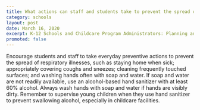```yaml
---
title: What actions can staff and students take to prevent the spread of COVID-19 in their school or childcare program?
category: schools
layout: post
date: March 16, 2020
excerpt: K-12 Schools and Childcare Program Administrators: Planning and Preparedness
promoted: false
---
```


Encourage students and staff to take everyday preventive actions to prevent the spread of respiratory illnesses, such as staying home when sick; appropriately covering coughs and sneezes; cleaning frequently touched surfaces; and washing hands often with soap and water. If soap and water are not readily available, use an alcohol-based hand sanitizer with at least 60% alcohol. Always wash hands with soap and water if hands are visibly dirty. Remember to supervise young children when they use hand sanitizer to prevent swallowing alcohol, especially in childcare facilities.

